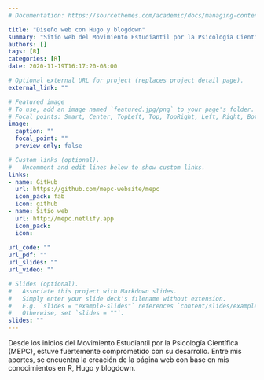```yaml
---
# Documentation: https://sourcethemes.com/academic/docs/managing-content/

title: "Diseño web con Hugo y blogdown"
summary: "Sitio web del Movimiento Estudiantil por la Psicología Científica (MEPC)"
authors: []
tags: [R]
categories: [R]
date: 2020-11-19T16:17:20-08:00

# Optional external URL for project (replaces project detail page).
external_link: ""

# Featured image
# To use, add an image named `featured.jpg/png` to your page's folder.
# Focal points: Smart, Center, TopLeft, Top, TopRight, Left, Right, BottomLeft, Bottom, BottomRight.
image:
  caption: ""
  focal_point: ""
  preview_only: false

# Custom links (optional).
#   Uncomment and edit lines below to show custom links.
links:
- name: GitHub
  url: https://github.com/mepc-website/mepc
  icon_pack: fab
  icon: github
- name: Sitio web
  url: http://mepc.netlify.app
  icon_pack: 
  icon:  
  
url_code: ""
url_pdf: ""
url_slides: ""
url_video: ""

# Slides (optional).
#   Associate this project with Markdown slides.
#   Simply enter your slide deck's filename without extension.
#   E.g. `slides = "example-slides"` references `content/slides/example-slides.md`.
#   Otherwise, set `slides = ""`.
slides: ""
---
```


Desde los inicios del Movimiento Estudiantil por la Psicología Científica (MEPC), estuve fuertemente comprometido con su desarrollo. Entre mis aportes, se encuentra la creación de la página web con base en mis conocimientos en R, Hugo y blogdown.


